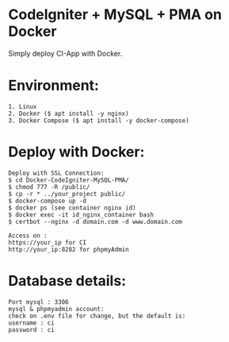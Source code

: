 # CodeIgniter + MySQL + PMA on Docker
   Simply deploy CI-App with Docker.
   
# Environment:
```
1. Linux
2. Docker ($ apt install -y nginx)
3. Docker Compose ($ apt install -y docker-compose)
```

# Deploy with Docker:
```
Deploy with SSL Connection:
$ cd Docker-CodeIgniter-MySQL-PMA/
$ chmod 777 -R /public/
$ cp -r * ../your_project public/
$ docker-compose up -d
$ docker ps (see container nginx id)
$ docker exec -it id_nginx_container bash
$ certbot --nginx -d domain.com -d www.domain.com

Access on :
https://your_ip for CI
http://your_ip:8282 for phpmyAdmin
```

# Database details:
```
Port mysql : 3306
mysql & phpmyadmin account:
check on .env file for change, but the default is:
username : ci
password : ci
```
